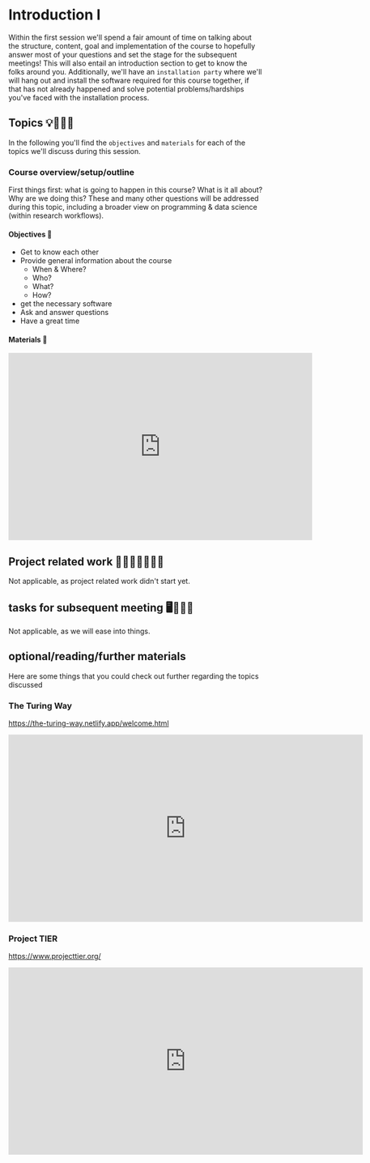 # Introduction I

Within the first session we'll spend a fair amount of time on talking about the structure, content, goal and implementation of the course to hopefully answer most of your questions and set the stage for the subsequent meetings! This will also entail an introduction section to get to know the folks around you. Additionally, we'll have an `installation party` where we'll will hang out and install the software required for this course together, if that has not already happened and solve potential problems/hardships you've faced with the installation process.

## Topics 💡👨🏻‍🏫

In the following you'll find the `objectives` and `materials` for each of the topics we'll discuss during this session.

### Course overview/setup/outline

First things first: what is going to happen in this course? What is it all about? Why are we doing this? These and many other questions will be addressed during this topic, including a broader view on programming & data science (within research workflows).

#### Objectives 📍
- Get to know each other
- Provide general information about the course
    - When & Where?
    - Who?
    - What?
    - How?
- get the necessary software  
- Ask and answer questions
- Have a great time

#### Materials 📓

<iframe src="https://docs.google.com/presentation/d/1q61YXQJdeCvX2wmZB52Ks6j7lmER5eDurN90eDiV_BU/edit#slide=id.g8074ffaf2c_0_0" frameborder="0" width="600" height="370" allowfullscreen="true" mozallowfullscreen="true" webkitallowfullscreen="true"></iframe>


## Project related work 🥼🧑🏿‍🔬👩🏻‍🔬

Not applicable, as project related work didn't start yet.

## tasks for subsequent meeting 🖥️✍🏽📖

Not applicable, as we will ease into things.

## optional/reading/further materials

Here are some things that you could check out further regarding the topics discussed

### The Turing Way

https://the-turing-way.netlify.app/welcome.html

<iframe src="https://the-turing-way.netlify.app/welcome.html" frameborder="0" width="700" height="370"></iframe>

### Project TIER

https://www.projecttier.org/

<iframe src="https://www.projecttier.org/" frameborder="0" width="700" height="370"></iframe>
